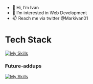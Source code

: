 - 👋 Hi, I’m Ivan
- 👀 I’m interested in Web Development 
- 📫 Reach me via twitter @Markivan01

<h1 style="bold">Tech Stack</h1>

[![My Skills](https://skills.thijs.gg/icons?i=js,ts,react,html,css,tailwind,nodejs,express,nestjs,mongodb,mysql,git,github,graphql)](https://skills.thijs.gg)

<h3 style="bold">Future-addups</h3>

[![My Skills](https://skills.thijs.gg/icons?i=nextjs,docker,kubernetes,nuxtjs,vue,postgresql)](https://skillicons.dev)
<!---
Markivanarcega01/Markivanarcega01 is a ✨ special ✨ repository because its `README.md` (this file) appears on your GitHub profile.
You can click the Preview link to take a look at your changes.
--->

